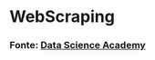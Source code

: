<!DOCTYPE html>
<html>
<body>
  
<h1>WebScraping</h1>
<h3>Fonte: <a href="https://www.datascienceacademy.com.br/">Data Science Academy</a></h3>

<!-- [![Watch the video](https://i.imgur.com/vKb2F1B.png)](https://youtu.be/vt5fpE0bzSY) -->

</body>
</html>

